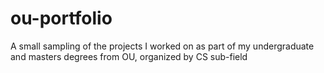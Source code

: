 # ou-portfolio
A small sampling of the projects I worked on as part of my undergraduate and masters degrees from OU, organized by CS sub-field
